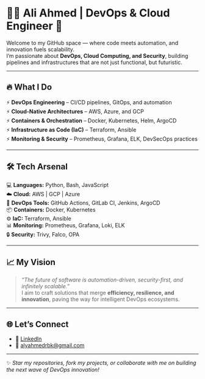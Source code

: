 # 👨‍💻 Ali Ahmed | DevOps & Cloud Engineer 🚀  

Welcome to my GitHub space — where code meets automation, and innovation fuels scalability.  
I’m passionate about **DevOps, Cloud Computing, and Security**, building pipelines and infrastructures that are not just functional, but futuristic.  

---

## 🔥 What I Do  

⚡ **DevOps Engineering** – CI/CD pipelines, GitOps, and automation  
⚡ **Cloud-Native Architectures** – AWS, Azure, and GCP  
⚡ **Containers & Orchestration** – Docker, Kubernetes, Helm, ArgoCD  
⚡ **Infrastructure as Code (IaC)** – Terraform, Ansible  
⚡ **Monitoring & Security** – Prometheus, Grafana, ELK, DevSecOps practices  

---

## 🛠️ Tech Arsenal  

💻 **Languages:** Python, Bash, JavaScript  
☁️ **Cloud:** AWS | GCP | Azure  
🚀 **DevOps Tools:** GitHub Actions, GitLab CI, Jenkins, ArgoCD  
📦 **Containers:** Docker, Kubernetes  
⚙️ **IaC:** Terraform, Ansible  
📊 **Monitoring:** Prometheus, Grafana, Loki, ELK  
🔒 **Security:** Trivy, Falco, OPA  

---

## 📈 My Vision  

> *“The future of software is automation-driven, security-first, and infinitely scalable.”*  
I aim to craft solutions that merge **efficiency, resilience, and innovation**, paving the way for intelligent DevOps ecosystems.  

---

## 🌐 Let’s Connect  

- 🔗 [LinkedIn](https://www.linkedin.com/in/ali-ahmed-7b5514276/)  
- 📧 alyahmedrbk@gmail.com 

---

✨ *Star my repositories, fork my projects, or collaborate with me on building the next wave of DevOps innovation!*  
